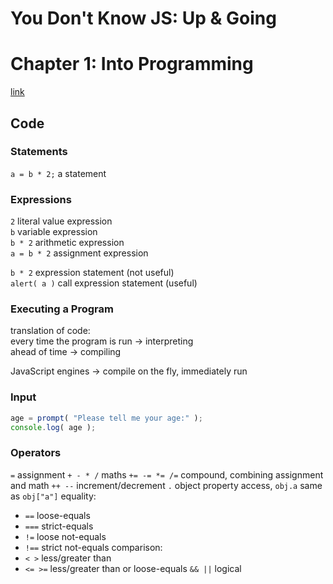 # You Don't Know JS: Up & Going
# Chapter 1: Into Programming
[link](https://github.com/getify/You-Dont-Know-JS/blob/master/up%20%26%20going/ch1.md)

## Code

### Statements

`a = b * 2;` a statement

### Expressions

`2` literal value expression  
`b` variable expression  
`b * 2` arithmetic expression  
`a = b * 2` assignment expression  

`b * 2` expression statement (not useful)  
`alert( a )` call expression statement (useful)

### Executing a Program

translation of code:  
every time the program is run -> interpreting  
ahead of time -> compiling  

JavaScript engines -> compile on the fly, immediately run

### Input

```js
age = prompt( "Please tell me your age:" );
console.log( age );
```

### Operators

`=` assignment
`+ - * /` maths
`+= -= *= /=` compound, combining assignment and math
`++ --` increment/decrement
`.` object property access, `obj.a` same as `obj["a"]`
equality:
* `==` loose-equals
* `===` strict-equals
* `!=` loose not-equals
* `!==` strict not-equals
comparison:
* `< >` less/greater than
* `<= >=` less/greater than or loose-equals
`&& ||` logical


